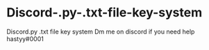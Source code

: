 # Discord-.py-.txt-file-key-system
Discord.py .txt file key system
Dm me on discord if you need help hastyy#0001
